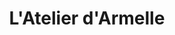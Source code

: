 ---
title: "L'Atelier d'Armelle"
url: /mont-de-marsan/latelier-darmelle/
shop: instrument de musique
---
